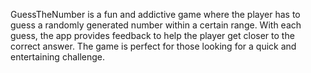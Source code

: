 GuessTheNumber is a fun and addictive game where the player has to guess a randomly generated number within a certain range. With each guess, the app provides feedback to help the player get closer to the correct answer. The game is perfect for those looking for a quick and entertaining challenge.
